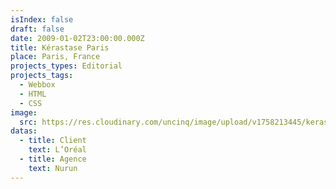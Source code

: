 ```yaml
---
isIndex: false
draft: false
date: 2009-01-02T23:00:00.000Z
title: Kérastase Paris
place: Paris, France
projects_types: Editorial
projects_tags:
  - Webbox
  - HTML
  - CSS
image:
  src: https://res.cloudinary.com/uncinq/image/upload/v1758213445/kerastase_iwa6hg.jpg
datas:
  - title: Client
    text: L’Oréal
  - title: Agence
    text: Nurun
---
```

